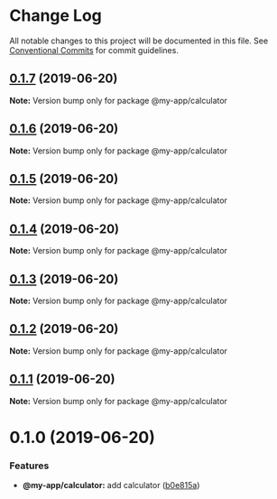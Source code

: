 # Change Log

All notable changes to this project will be documented in this file.
See [Conventional Commits](https://conventionalcommits.org) for commit guidelines.

## [0.1.7](https://github.com/emielkwakkel/lerna-lightning-demo/compare/v0.1.6...v0.1.7) (2019-06-20)

**Note:** Version bump only for package @my-app/calculator





## [0.1.6](https://github.com/emielkwakkel/lerna-lightning-demo/compare/v0.1.5...v0.1.6) (2019-06-20)

**Note:** Version bump only for package @my-app/calculator





## [0.1.5](https://github.com/emielkwakkel/lerna-lightning-demo/compare/v0.1.4...v0.1.5) (2019-06-20)

**Note:** Version bump only for package @my-app/calculator





## [0.1.4](https://github.com/emielkwakkel/lerna-lightning-demo/compare/v0.1.3...v0.1.4) (2019-06-20)

**Note:** Version bump only for package @my-app/calculator





## [0.1.3](https://github.com/emielkwakkel/lerna-lightning-demo/compare/v0.1.2...v0.1.3) (2019-06-20)

**Note:** Version bump only for package @my-app/calculator





## [0.1.2](https://github.com/emielkwakkel/lerna-lightning-demo/compare/v0.1.1...v0.1.2) (2019-06-20)

**Note:** Version bump only for package @my-app/calculator





## [0.1.1](https://github.com/emielkwakkel/lerna-lightning-demo/compare/v0.1.0...v0.1.1) (2019-06-20)

**Note:** Version bump only for package @my-app/calculator





# 0.1.0 (2019-06-20)


### Features

* **@my-app/calculator:** add calculator ([b0e815a](https://github.com/emielkwakkel/lerna-lightning-demo/commit/b0e815a))
